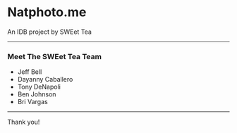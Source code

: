 # Natphoto.me

An IDB project by SWEet Tea

---

### Meet The SWEet Tea Team

- Jeff Bell
- Dayanny Caballero
- Tony DeNapoli
- Ben Johnson
- Bri Vargas

---

Thank you!
